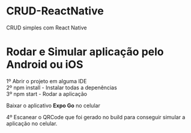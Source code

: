 # CRUD-ReactNative
CRUD simples com React Native

# Rodar e Simular aplicação pelo Android ou iOS
1º Abrir o projeto em alguma IDE  
2º npm install - Instalar todas a depenências   
3º npm start - Rodar a aplicação  

Baixar o aplicativo **Expo Go** no celular 

4º Escanear o QRCode que foi gerado no build para conseguir simular a aplicação no celular. 